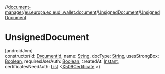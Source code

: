 //[document-manager](../../../index.md)/[eu.europa.ec.eudi.wallet.document](../index.md)/[UnsignedDocument](index.md)/[UnsignedDocument](-unsigned-document.md)

# UnsignedDocument

[androidJvm]\
constructor(id: [DocumentId](../-document-id/index.md),
name: [String](https://kotlinlang.org/api/latest/jvm/stdlib/kotlin/-string/index.html),
docType: [String](https://kotlinlang.org/api/latest/jvm/stdlib/kotlin/-string/index.html),
usesStrongBox: [Boolean](https://kotlinlang.org/api/latest/jvm/stdlib/kotlin/-boolean/index.html),
requiresUserAuth: [Boolean](https://kotlinlang.org/api/latest/jvm/stdlib/kotlin/-boolean/index.html),
createdAt: [Instant](https://developer.android.com/reference/kotlin/java/time/Instant.html),
certificatesNeedAuth: [List](https://kotlinlang.org/api/latest/jvm/stdlib/kotlin.collections/-list/index.html)
&lt;[X509Certificate](https://developer.android.com/reference/kotlin/java/security/cert/X509Certificate.html)
&gt;)
